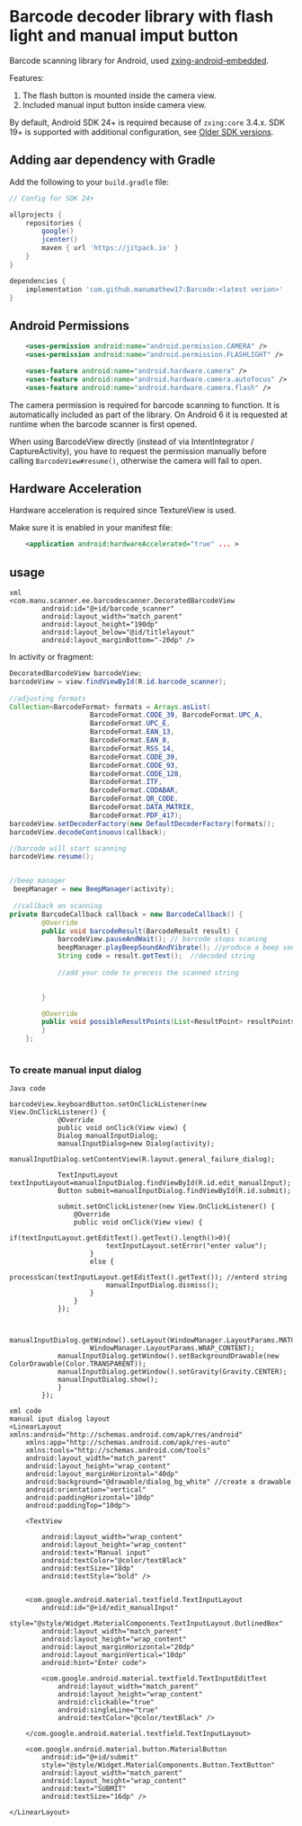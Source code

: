 # Barcode decoder library with flash light and manual imput button

Barcode scanning library for Android, used [zxing-android-embedded][1].

Features:

1. The flash button is mounted inside the camera view.
2. Included manual input button inside camera view.


By default, Android SDK 24+ is required because of `zxing:core` 3.4.x.
SDK 19+ is supported with additional configuration, see [Older SDK versions](#older-sdk-versions).

## Adding aar dependency with Gradle

Add the following to your `build.gradle` file:

```groovy
// Config for SDK 24+

allprojects {
    repositories {
        google()
        jcenter()
        maven { url 'https://jitpack.io' }
    }
}

dependencies {
    implementation 'com.github.manumathew17:Barcode:<latest verion>'
}
```

## Android Permissions
```xml
    <uses-permission android:name="android.permission.CAMERA" />
    <uses-permission android:name="android.permission.FLASHLIGHT" />

    <uses-feature android:name="android.hardware.camera" />
    <uses-feature android:name="android.hardware.camera.autofocus" />
    <uses-feature android:name="android.hardware.camera.flash" />
```

The camera permission is required for barcode scanning to function. It is automatically included as
part of the library. On Android 6 it is requested at runtime when the barcode scanner is first opened.

When using BarcodeView directly (instead of via IntentIntegrator / CaptureActivity), you have to
request the permission manually before calling `BarcodeView#resume()`, otherwise the camera will
fail to open.

## Hardware Acceleration

Hardware acceleration is required since TextureView is used.

Make sure it is enabled in your manifest file:

```xml
    <application android:hardwareAccelerated="true" ... >
```
## usage
```
xml
<com.manu.scanner.ee.barcodescanner.DecoratedBarcodeView
        android:id="@+id/barcode_scanner"
        android:layout_width="match_parent"
        android:layout_height="190dp"
        android:layout_below="@id/titlelayout"
        android:layout_marginBottom="-20dp" />
```

In activity or fragment:
```java
DecoratedBarcodeView barcodeView;
barcodeView = view.findViewById(R.id.barcode_scanner);
 
//adjusting formats
Collection<BarcodeFormat> formats = Arrays.asList(
                    BarcodeFormat.CODE_39, BarcodeFormat.UPC_A,
                    BarcodeFormat.UPC_E,
                    BarcodeFormat.EAN_13,
                    BarcodeFormat.EAN_8,
                    BarcodeFormat.RSS_14,
                    BarcodeFormat.CODE_39,
                    BarcodeFormat.CODE_93,
                    BarcodeFormat.CODE_128,
                    BarcodeFormat.ITF,
                    BarcodeFormat.CODABAR,
                    BarcodeFormat.QR_CODE,
                    BarcodeFormat.DATA_MATRIX,
                    BarcodeFormat.PDF_417);
barcodeView.setDecoderFactory(new DefaultDecoderFactory(formats));
barcodeView.decodeContinuous(callback);

//barcode will start scanning
barcodeView.resume();


//beep manager
 beepManager = new BeepManager(activity);
 
 //callback on scanning 
private BarcodeCallback callback = new BarcodeCallback() {
        @Override
        public void barcodeResult(BarcodeResult result) {
            barcodeView.pauseAndWait(); // barcode stops scaning
            beepManager.playBeepSoundAndVibrate(); //produce a beep sound
            String code = result.getText();  //decoded string
            
            //add your code to process the scanned string
            

        }

        @Override
        public void possibleResultPoints(List<ResultPoint> resultPoints) {
        }
    };
            
```


### To create manual input dialog
```
Java code 

barcodeView.keyboardButton.setOnClickListener(new View.OnClickListener() {
            @Override
            public void onClick(View view) {
            Dialog manualInputDialog;
            manualInputDialog=new Dialog(activity);
            manualInputDialog.setContentView(R.layout.general_failure_dialog);

            TextInputLayout textInputLayout=manualInputDialog.findViewById(R.id.edit_manualInput);
            Button submit=manualInputDialog.findViewById(R.id.submit);
            
            submit.setOnClickListener(new View.OnClickListener() {
                @Override
                public void onClick(View view) {
                    if(textInputLayout.getEditText().getText().length()>0){
                        textInputLayout.setError("enter value");
                    }
                    else {
                        processScan(textInputLayout.getEditText().getText()); //enterd string
                        manualInputDialog.dismiss();
                    }
                }
            });


            manualInputDialog.getWindow().setLayout(WindowManager.LayoutParams.MATCH_PARENT,
                    WindowManager.LayoutParams.WRAP_CONTENT);
            manualInputDialog.getWindow().setBackgroundDrawable(new ColorDrawable(Color.TRANSPARENT));
            manualInputDialog.getWindow().setGravity(Gravity.CENTER);
            manualInputDialog.show();
            }
        });

xml code
manual iput dialog layout
<LinearLayout xmlns:android="http://schemas.android.com/apk/res/android"
    xmlns:app="http://schemas.android.com/apk/res-auto"
    xmlns:tools="http://schemas.android.com/tools"
    android:layout_width="match_parent"
    android:layout_height="wrap_content"
    android:layout_marginHorizontal="40dp"
    android:background="@drawable/dialog_bg_white" //create a drawable
    android:orientation="vertical"
    android:paddingHorizontal="10dp"
    android:paddingTop="10dp">

    <TextView

        android:layout_width="wrap_content"
        android:layout_height="wrap_content"
        android:text="Manual input"
        android:textColor="@color/textBlack"
        android:textSize="18dp"
        android:textStyle="bold" />


    <com.google.android.material.textfield.TextInputLayout
        android:id="@+id/edit_manualInput"
        style="@style/Widget.MaterialComponents.TextInputLayout.OutlinedBox"
        android:layout_width="match_parent"
        android:layout_height="wrap_content"
        android:layout_marginHorizontal="20dp"
        android:layout_marginVertical="10dp"
        android:hint="Enter code">

        <com.google.android.material.textfield.TextInputEditText
            android:layout_width="match_parent"
            android:layout_height="wrap_content"
            android:clickable="true"
            android:singleLine="true"
            android:textColor="@color/textBlack" />

    </com.google.android.material.textfield.TextInputLayout>

    <com.google.android.material.button.MaterialButton
        android:id="@+id/submit"
        style="@style/Widget.MaterialComponents.Button.TextButton"
        android:layout_width="match_parent"
        android:layout_height="wrap_content"
        android:text="SUBMIT"
        android:textSize="16dp" />

</LinearLayout>


```





[1]: <https://github.com/journeyapps/zxing-android-embedded>
